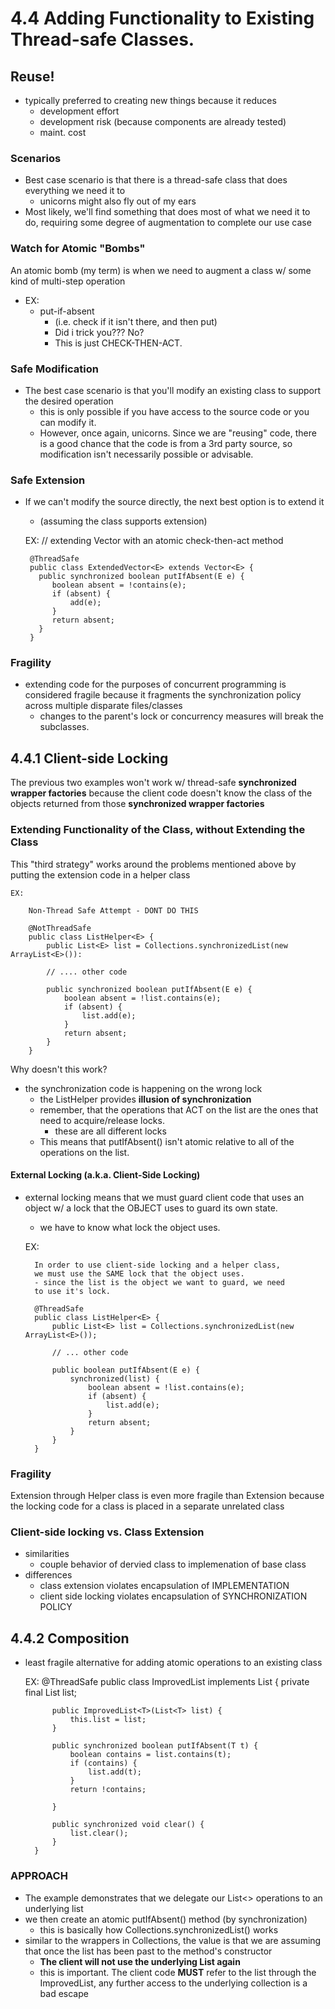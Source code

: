 # 4.4 Adding Functionality to Existing Thread-safe Classes. 

## Reuse!
- typically preferred to creating new things because it reduces
    - development effort
    - development risk (because components are already tested)
    - maint. cost
   
### Scenarios
- Best case scenario is that there is a thread-safe class that does
everything we need it to
    - unicorns might also fly out of my ears
- Most likely, we'll find something that does most of what we need it
to do, requiring some degree of augmentation to complete our use case

### Watch for Atomic "Bombs"
An atomic bomb (my term) is when we need to augment a class w/ some
kind of multi-step operation
- EX: 
    - put-if-absent 
        - (i.e. check if it isn't there, and then put)
        - Did i trick you??? No? 
        - This is just CHECK-THEN-ACT.  
        
### Safe Modification
- The best case scenario is that you'll modify an existing class
to support the desired operation
    - this is only possible if you have access to the source code or you
    can modify it. 
    - However, once again, unicorns. Since we are "reusing" code, there is
    a good chance that the code is from a 3rd party source, so modification
    isn't necessarily possible or advisable. 

### Safe Extension
- If we can't modify the source directly, the next best option is to 
extend it
    - (assuming the class supports extension)


    EX:
       // extending Vector with  an atomic check-then-act method
       
       @ThreadSafe
       public class ExtendedVector<E> extends Vector<E> {
         public synchronized boolean putIfAbsent(E e) {
            boolean absent = !contains(e);
            if (absent) {
                add(e);
            }
            return absent;
         }
       } 
            
    
### Fragility
- extending code for the purposes of concurrent programming is 
considered fragile because it fragments the synchronization policy
across multiple disparate files/classes
    - changes to the parent's lock or concurrency measures will
    break the subclasses. 

## 4.4.1 Client-side Locking
The previous two examples won't work w/ thread-safe **synchronized wrapper 
factories** because the client code doesn't know the class of the objects 
returned from those **synchronized wrapper factories**

### Extending Functionality of the Class, without Extending the Class
This "third strategy" works around the problems mentioned above by putting 
the extension code in a helper class

    EX: 
    
        Non-Thread Safe Attempt - DONT DO THIS
        
        @NotThreadSafe
        public class ListHelper<E> {
            public List<E> list = Collections.synchronizedList(new ArrayList<E>()):
            
            // .... other code
            
            public synchronized boolean putIfAbsent(E e) {
                boolean absent = !list.contains(e);
                if (absent) {
                    list.add(e);
                }
                return absent;
            }
        }
Why doesn't this work? 
- the synchronization code is happening on the wrong lock
    - the ListHelper provides **illusion of synchronization**
    - remember, that the operations that ACT on the list are the ones
    that need to acquire/release locks. 
        - these are all different locks
    - This means that putIfAbsent() isn't atomic relative to all of 
    the operations on the list. 
    
#### External Locking (a.k.a. Client-Side Locking)
- external locking means that we must guard client code that uses an object
w/ a lock that the OBJECT uses to guard its own state. 
    - we have to know what lock the object uses. 

    
    EX:
    
        In order to use client-side locking and a helper class, 
        we must use the SAME lock that the object uses. 
        - since the list is the object we want to guard, we need
        to use it's lock. 
    
        @ThreadSafe
        public class ListHelper<E> {
            public List<E> list = Collections.synchronizedList(new ArrayList<E>());
            
            // ... other code
            
            public boolean putIfAbsent(E e) {
                synchronized(list) {
                    boolean absent = !list.contains(e);
                    if (absent) {
                        list.add(e);
                    }
                    return absent;
                }
            }
        }
        
### Fragility
Extension through Helper class is even more fragile than Extension because
the locking code for a class is placed in a separate unrelated class

### Client-side locking vs. Class Extension
- similarities
    - couple behavior of dervied class to implemenation of base class
- differences
    - class extension violates encapsulation of IMPLEMENTATION
    - client side locking violates encapsulation of SYNCHRONIZATION POLICY
    
## 4.4.2 Composition
- least fragile alternative for adding atomic operations to an existing class


    EX: 
        @ThreadSafe
        public class ImprovedList<T> implements List<T> {
            private final List<T> list;
            
            public ImprovedList<T>(List<T> list) {
                this.list = list;
            }
            
            public synchronized boolean putIfAbsent(T t) {
                boolean contains = list.contains(t);
                if (contains) {
                    list.add(t);
                }
                return !contains;
                
            }
            
            public synchronized void clear() {
                list.clear();
            }
        }
        
### APPROACH
- The example demonstrates that we delegate our List<> operations to an underlying list
- we then create an atomic putIfAbsent() method (by synchronization)
    - this is basically how Collections.synchronizedList() works
- similar to the wrappers in Collections, the value is that we are assuming that once the list
has been past to the method's constructor
    - **The client will not use the underlying List again**
    - this is important. The client code **MUST** refer to the list through the ImprovedList, 
    any further access to the underlying collection is a bad escape
